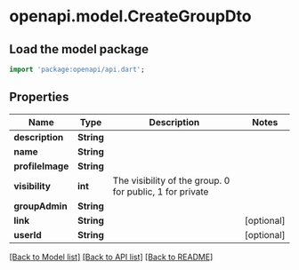 # openapi.model.CreateGroupDto

## Load the model package
```dart
import 'package:openapi/api.dart';
```

## Properties
Name | Type | Description | Notes
------------ | ------------- | ------------- | -------------
**description** | **String** |  | 
**name** | **String** |  | 
**profileImage** | **String** |  | 
**visibility** | **int** | The visibility of the group. 0 for public, 1 for private | 
**groupAdmin** | **String** |  | 
**link** | **String** |  | [optional] 
**userId** | **String** |  | [optional] 

[[Back to Model list]](../README.md#documentation-for-models) [[Back to API list]](../README.md#documentation-for-api-endpoints) [[Back to README]](../README.md)


